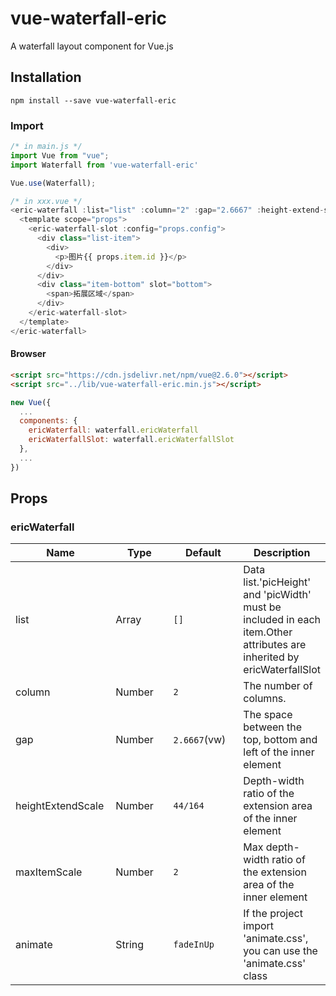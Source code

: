 # vue-waterfall-eric

A waterfall layout component for Vue.js

## Installation

```shell
npm install --save vue-waterfall-eric
```

### Import

```js
/* in main.js */
import Vue from "vue";
import Waterfall from 'vue-waterfall-eric'

Vue.use(Waterfall);

/* in xxx.vue */
<eric-waterfall :list="list" :column="2" :gap="2.6667" :height-extend-scale="44 / 164" :max-item-scale="2" animate="fadeInUp">
  <template scope="props">
    <eric-waterfall-slot :config="props.config">
      <div class="list-item">
        <div>
          <p>图片{{ props.item.id }}</p>
        </div>
      </div>
      <div class="item-bottom" slot="bottom">
        <span>拓展区域</span>
      </div>
    </eric-waterfall-slot>
  </template>
</eric-waterfall>
```

#### Browser

```html
<script src="https://cdn.jsdelivr.net/npm/vue@2.6.0"></script>
<script src="../lib/vue-waterfall-eric.min.js"></script>
```

```js
new Vue({
  ...
  components: {
    ericWaterfall: waterfall.ericWaterfall
    ericWaterfallSlot: waterfall.ericWaterfallSlot
  },
  ...
})
```

## Props

### ericWaterfall

<table>
  <thead>
    <tr>
      <th width="160">Name</th>
      <th width="160">Type</th>
      <th width="160">Default</th>
      <th>Description</th>
    </tr>
  </thead>
  <tbody>
    <tr>
      <td>list</td>
      <td>Array</td>
      <td><code>[]</code></td>
      <td>Data list.'picHeight' and 'picWidth' must be included in each item.Other attributes are inherited by ericWaterfallSlot</td>
    </tr>
    <tr>
      <td>column</td>
      <td>Number</td>
      <td><code>2</code></td>
      <td>The number of columns.</td>
    </tr>
    <tr>
      <td>gap</td>
      <td>Number</td>
      <td><code>2.6667</code>(vw)</td>
      <td>The space between the top, bottom and left of the inner element</td>
    </tr>
    <tr>
      <td>heightExtendScale</td>
      <td>Number</td>
      <td><code>44/164</code></td>
      <td>Depth-width ratio of the extension area of the inner element</td>
    </tr>
    <tr>
      <td>maxItemScale</td>
      <td>Number</td>
      <td><code>2</code></td>
      <td>Max depth-width ratio of the extension area of the inner element</td>
    </tr>
    <tr>
      <td>animate</td>
      <td>String</td>
      <td><code>fadeInUp</code></td>
      <td>If the project import 'animate.css', you can use the 'animate.css' class</td>
    </tr>
  </tbody>
</table>
